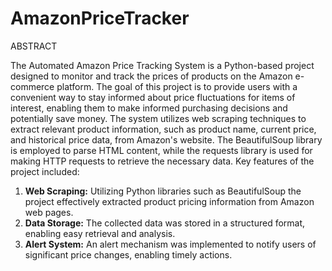# AmazonPriceTracker
ABSTRACT 

The Automated Amazon Price Tracking System is a Python-based project designed to monitor and track the prices of products on the Amazon e-commerce platform. The goal of this project is to provide users with a convenient way to stay informed about price fluctuations for items of interest, enabling them to make informed purchasing decisions and potentially save money. The system utilizes web scraping techniques to extract relevant product information, such as product name, current price, and historical price data, from Amazon's website. The BeautifulSoup library is employed to parse HTML content, while the requests library is used for making HTTP requests to retrieve the necessary data.
Key features of the project included: 

1. **Web Scraping:** Utilizing Python libraries such as BeautifulSoup  the project effectively extracted product pricing information from Amazon web pages.
2. **Data Storage:** The collected data was stored in a structured format, enabling easy retrieval and analysis. 
3. **Alert System:** An alert mechanism was implemented to notify users of significant price changes, enabling timely actions.
